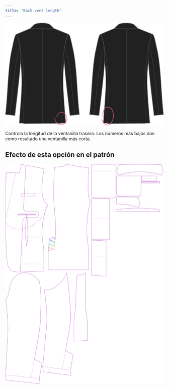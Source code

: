 ```yaml
---
title: "Back vent length"
---
```


![Longitud de la abertura trasera](backventlength.svg)

Controla la longitud de la ventanilla trasera. Los números más bajos dan como resultado una ventanilla más corta.

## Efecto de esta opción en el patrón

![Esta imagen muestra el efecto de esta opción superponiendo varias variantes que tienen un valor diferente para esta opción](jaeger_backventlength_sample.svg "Effect of this option on the pattern")
